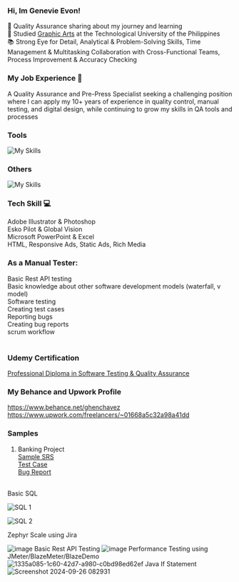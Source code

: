 ### Hi, Im Genevie Evon! 

:rocket: Quality Assurance sharing about my journey and learning<br/>
:school: Studied [Graphic Arts](https://www.tup.edu.ph/) at the Technological University of the Philippines<br/>
:books: Strong Eye for Detail, Analytical & Problem-Solving Skills, Time Management & Multitasking Collaboration with Cross-Functional Teams, Process Improvement & Accuracy Checking<br  />

### My Job Experience :handbag:
A Quality Assurance and Pre-Press Specialist seeking a challenging position where I can apply my 10+ years of experience in quality control, manual testing, and digital design, while continuing to grow my skills in QA tools and processes
<br  />

### Tools
![My Skills](https://go-skill-icons.vercel.app/api/icons?i=java,jira,postman,trello,&perline=3)
### Others
![My Skills](https://go-skill-icons.vercel.app/api/icons?i=figma,illustrator,photoshop,indesign,excel,powerpoint,&perline=3)
### Tech Skill :computer:
Adobe Illustrator & Photoshop<br/> 
Esko Pilot & Global Vision<br/> 
Microsoft PowerPoint & Excel<br/>
HTML, Responsive Ads, Static Ads, Rich Media<br/> 
### As a Manual Tester:
Basic Rest API testing<br/>
Basic knowledge about other software development models (waterfall, v model)<br/>
Software testing<br/>
Creating test cases<br/>
Reporting bugs<br/>
Creating bug reports<br/>
scrum workflow<br/>
<br  />

### Udemy Certification
[Professional Diploma in Software Testing & Quality Assurance](https://udemy-certificate.s3.amazonaws.com/pdf/UC-a4ebb973-1c91-422d-b9ce-fa2c808e6320.pdf)<br/>

### My Behance and Upwork Profile
https://www.behance.net/ghenchavez<br/>
https://www.upwork.com/freelancers/~01668a5c32a98a41dd<br/>

### Samples


1. Banking Project<br/>
   [Sample SRS](https://docs.google.com/document/d/1zVTHDMHlAhHsaio9xdQwSQA9_-JCLqGiws-FH9kD2yA/edit)<br/>
   [Test Case](https://docs.google.com/spreadsheets/d/1oHxt4sJzZEiamMhpENSnQp03f7v9YQGDcv0wzor3vUg/edit?gid=1036213420#gid=1036213420)<br/>
   [Bug Report](https://docs.google.com/spreadsheets/d/1FHLrwyzIW95_ttV7VkNMiATEFBphv5Puj0xtrepIAbY/edit?gid=0#gid=0)<br/>
<br  />
Basic SQL

![SQL 1](https://github.com/Ghenhart/Ghenhart.github.io/assets/168949583/0c954b0d-f7b4-4e7a-9509-9f4801e5a8c2)

![SQL 2](https://github.com/Ghenhart/Ghenhart.github.io/assets/168949583/eb582559-305e-4f02-b773-002b4d24b0cd)


Zephyr Scale using Jira

![image](https://github.com/Ghenhart/Ghenhart.github.io/assets/168949583/69316b21-da5f-4d58-b672-80a58767809d)
Basic Rest API Testing
![image](https://github.com/Ghenhart/Ghenhart.github.io/assets/168949583/a47f4aed-1347-410d-b8a7-125b5f52a49f)
Performance Testing using JMeter/BlazeMeter/BlazeDemo   
![1335a085-1c60-42d7-a980-c0bd98ed62ef](https://github.com/Ghenhart/Ghenhart.github.io/assets/168949583/3fe76507-b770-4256-878b-e13596bc29f5)
Java If Statement
![Screenshot 2024-09-26 082931](https://github.com/user-attachments/assets/23459cf0-1a58-4675-aae4-152ed605860a)



